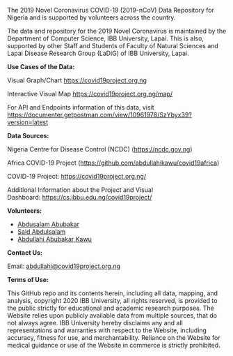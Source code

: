The 2019 Novel Coronavirus COVID-19 (2019-nCoV) Data Repository for Nigeria and is supported by volunteers across the country. 

The data and repository for the 2019 Novel Coronavirus is maintained by the Department of Computer Science, IBB University, Lapai. This is also, supported by other Staff and Students of Faculty of Natural Sciences and Lapai Disease Research Group (LaDiG) of IBB University, Lapai.

**Use Cases of the Data:**

Visual Graph/Chart https://covid19project.org.ng

Interactive Visual Map https://covid19project.org.ng/map/

For API and Endpoints information of this data, 
visit 
https://documenter.getpostman.com/view/10961978/SzYbyx39?version=latest

**Data Sources:**

Nigeria Centre for Disease Control (NCDC) (https://ncdc.gov.ng) 

Africa COVID-19 Project (https://github.com/abdullahikawu/covid19africa)

COVID-19 Project: https://covid19project.org.ng/


Additional Information about the Project and Visual Dashboard: https://cs.ibbu.edu.ng/covid19project/

**Volunteers:**
- [Abdusalam Abubakar](https://github.com/bynalab)
- [Said Abdulsalam](https://github.com/saidabdul80/)
- [Abdullahi Abubakar Kawu](https://github.com/abdullahikawu/)

__Contact Us:__

Email: abdullahi@covid19project.org.ng

__Terms of Use:__

This GitHub repo and its contents herein, including all data, mapping, and analysis, copyright 2020 IBB University, all rights reserved, is provided to the public strictly for educational and academic research purposes. The Website relies upon publicly available data from multiple sources, that do not always agree. IBB University hereby disclaims any and all representations and warranties with respect to the Website, including accuracy, fitness for use, and merchantability. Reliance on the Website for medical guidance or use of the Website in commerce is strictly prohibited.
